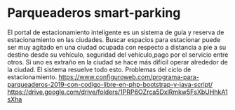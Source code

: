 # Parqueaderos smart-parking
El portal de estacionamiento inteligente es un sistema de guía y reserva de estacionamiento en las ciudades. Buscar espacios para estacionar puede ser muy agitado en una ciudad ocupada con respecto a distancia a pie a su destino desde su vehículo, seguridad del vehículo,pago por el servicio entre otros. Si uno es extraño en la ciudad se hace más difícil operar alrededor de la ciudad. El sistema resuelve todo esto. Problemas del ciclo de estacionamiento.
https://www.configuroweb.com/programa-para-parqueaderos-2019-con-codigo-libre-en-php-bootstrap-y-java-script/
https://drive.google.com/drive/folders/1PRP6OZrca5DxlRmkw5FsXbUHhkA1sXha
